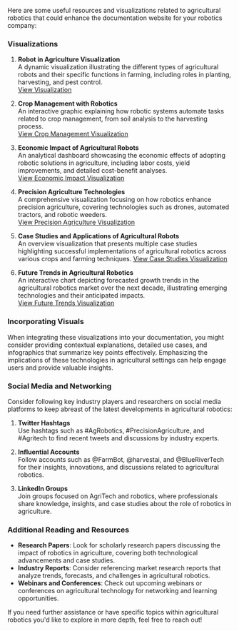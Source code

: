 Here are some useful resources and visualizations related to agricultural robotics that could enhance the documentation website for your robotics company:

### Visualizations

1. **Robot in Agriculture Visualization**  
   A dynamic visualization illustrating the different types of agricultural robots and their specific functions in farming, including roles in planting, harvesting, and pest control.  
   [View Visualization](https://observablehq.com/@d3/agricultural-robots)

2. **Crop Management with Robotics**  
   An interactive graphic explaining how robotic systems automate tasks related to crop management, from soil analysis to the harvesting process.  
   [View Crop Management Visualization](https://observablehq.com/@d3/robotic-crop-management)

3. **Economic Impact of Agricultural Robots**  
   An analytical dashboard showcasing the economic effects of adopting robotic solutions in agriculture, including labor costs, yield improvements, and detailed cost-benefit analyses.  
   [View Economic Impact Visualization](https://observablehq.com/@d3/agricultural-robotics-economics)

4. **Precision Agriculture Technologies**  
   A comprehensive visualization focusing on how robotics enhance precision agriculture, covering technologies such as drones, automated tractors, and robotic weeders.  
   [View Precision Agriculture Visualization](https://observablehq.com/@d3/precision-agriculture)

5. **Case Studies and Applications of Agricultural Robots**  
   An overview visualization that presents multiple case studies highlighting successful implementations of agricultural robotics across various crops and farming techniques.
   [View Case Studies Visualization](https://observablehq.com/@d3/agriculture-case-studies)

6. **Future Trends in Agricultural Robotics**  
   An interactive chart depicting forecasted growth trends in the agricultural robotics market over the next decade, illustrating emerging technologies and their anticipated impacts.  
   [View Future Trends Visualization](https://observablehq.com/@d3/agricultural-robotics-future)

### Incorporating Visuals
When integrating these visualizations into your documentation, you might consider providing contextual explanations, detailed use cases, and infographics that summarize key points effectively. Emphasizing the implications of these technologies in agricultural settings can help engage users and provide valuable insights.

### Social Media and Networking
Consider following key industry players and researchers on social media platforms to keep abreast of the latest developments in agricultural robotics:

1. **Twitter Hashtags**  
   Use hashtags such as #AgRobotics, #PrecisionAgriculture, and #Agritech to find recent tweets and discussions by industry experts.

2. **Influential Accounts**  
   Follow accounts such as @FarmBot, @harvestai, and @BlueRiverTech for their insights, innovations, and discussions related to agricultural robotics.

3. **LinkedIn Groups**  
   Join groups focused on AgriTech and robotics, where professionals share knowledge, insights, and case studies about the role of robotics in agriculture.

### Additional Reading and Resources
- **Research Papers**: Look for scholarly research papers discussing the impact of robotics in agriculture, covering both technological advancements and case studies. 
- **Industry Reports**: Consider referencing market research reports that analyze trends, forecasts, and challenges in agricultural robotics.
- **Webinars and Conferences**: Check out upcoming webinars or conferences on agricultural technology for networking and learning opportunities.

If you need further assistance or have specific topics within agricultural robotics you'd like to explore in more depth, feel free to reach out!